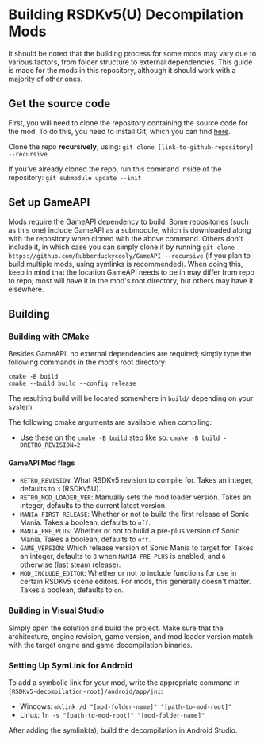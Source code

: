 # Building RSDKv5(U) Decompilation Mods
It should be noted that the building process for some mods may vary due to various factors, from folder structure to external dependencies. This guide is made for the mods in this repository, although it should work with a majority of other ones.

## Get the source code
First, you will need to clone the repository containing the source code for the mod. To do this, you need to install Git, which you can find [here](https://git-scm.com/downloads).

Clone the repo **recursively**, using:
`git clone [link-to-github-repository] --recursive`

If you've already cloned the repo, run this command inside of the repository:
```git submodule update --init```

## Set up GameAPI
Mods require the [GameAPI](https://github.com/Rubberduckycooly/GameAPI) dependency to build.
Some repositories (such as this one) include GameAPI as a submodule, which is downloaded along with the repository when cloned with the above command. Others don't include it, in which case you can simply clone it by running `git clone https://github.com/Rubberduckycooly/GameAPI --recursive` (if you plan to build multiple mods, using symlinks is recommended). When doing this, keep in mind that the location GameAPI needs to be in may differ from repo to repo; most will have it in the mod's root directory, but others may have it elsewhere.

## Building

### Building with CMake
Besides GameAPI, no external dependencies are required; simply type the following commands in the mod's root directory:
```
cmake -B build
cmake --build build --config release
```

The resulting build will be located somewhere in `build/` depending on your system.

The following cmake arguments are available when compiling:
- Use these on the `cmake -B build` step like so: `cmake -B build -DRETRO_REVISION=2`

#### GameAPI Mod flags
- `RETRO_REVISION`: What RSDKv5 revision to compile for. Takes an integer, defaults to `3` (RSDKv5U).
- `RETRO_MOD_LOADER_VER`: Manually sets the mod loader version. Takes an integer, defaults to the current latest version.
- `MANIA_FIRST_RELEASE`: Whether or not to build the first release of Sonic Mania. Takes a boolean, defaults to `off`.
- `MANIA_PRE_PLUS`: Whether or not to build a pre-plus version of Sonic Mania. Takes a boolean, defaults to `off`.
- `GAME_VERSION`: Which release version of Sonic Mania to target for. Takes an integer, defaults to `3` when `MANIA_PRE_PLUS` is enabled, and `6` otherwise (last steam release).
- `MOD_INCLUDE_EDITOR`: Whether or not to include functions for use in certain RSDKv5 scene editors. For mods, this generally doesn't matter. Takes a boolean, defaults to `on`.

### Building in Visual Studio
Simply open the solution and build the project. Make sure that the architecture, engine revision, game version, and mod loader version match with the target engine and game decompilation binaries.

### Setting Up SymLink for Android
To add a symbolic link for your mod, write the appropriate command in `[RSDKv5-decompilation-root]/android/app/jni`:
  * Windows: `mklink /d "[mod-folder-name]" "[path-to-mod-root]"`
  * Linux: `ln -s "[path-to-mod-root]" "[mod-folder-name]"`

After adding the symlink(s), build the decompilation in Android Studio.